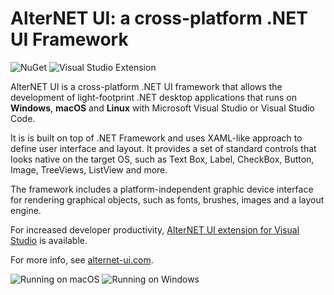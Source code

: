 # AlterNET UI: a cross-platform .NET UI Framework

![NuGet](https://img.shields.io/nuget/v/Alternet.UI?color=%231CA823&label=NuGet)
![Visual Studio Extension](https://img.shields.io/visual-studio-marketplace/v/AlternetSoftwarePTYLTD.AlternetUIForVS2022?color=%23007DC1&label=Visual%20Studio%20Extension)

AlterNET UI is a cross-platform .NET UI framework that allows the development of light-footprint .NET desktop applications that runs on **Windows**, **macOS** and **Linux** with Microsoft Visual Studio or Visual Studio Code.

It is is built on top of .NET Framework and uses XAML-like approach to define user interface and layout. It provides a set of standard controls that looks native on the target OS, such as Text Box, Label, CheckBox, Button, Image, TreeViews, ListView and more. 

The framework includes a platform-independent graphic device interface for rendering graphical objects, such as fonts, brushes, images and a layout engine.

For increased developer productivity, [AlterNET UI extension for Visual Studio](https://marketplace.visualstudio.com/items?itemName=AlternetSoftwarePTYLTD.AlternetUIForVS2022) is available.

For more info, see [alternet-ui.com](https://alternet-ui.com).

![Running on macOS](https://raw.githubusercontent.com/alternetsoft/alternet-ui/master/Alternet.UI/Package/message-box-on-click-macos-window.png)
![Running on Windows](https://raw.githubusercontent.com/alternetsoft/alternet-ui/master/Alternet.UI/Package/message-box-on-click-windows.png)